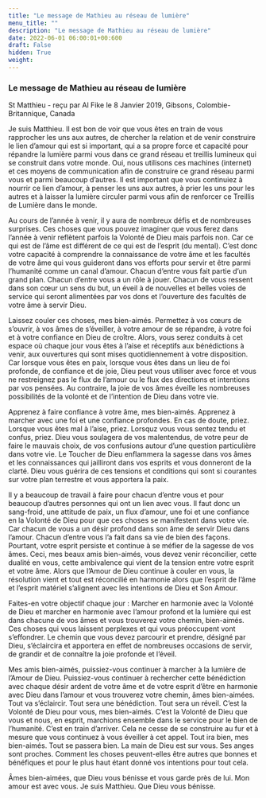 ```yaml
---
title: "Le message de Mathieu au réseau de lumière"
menu_title: ""
description: "Le message de Mathieu au réseau de lumière"
date: 2022-06-01 06:00:01+00:600
draft: False
hidden: True
weight:
---
```

### Le message de Mathieu au réseau de lumière

St Matthieu - reçu par Al Fike le 8 Janvier 2019, Gibsons, Colombie-Britannique, Canada

Je suis Matthieu. Il est bon de voir que vous êtes en train de vous rapprocher les uns aux autres, de chercher la relation et de venir construire le lien d’amour qui est si important, qui a sa propre force et capacité pour répandre la lumière parmi vous dans ce grand réseau et treillis lumineux qui se construit dans votre monde. Oui, nous utilisons ces machines (internet) et ces moyens de communication afin de construire ce grand réseau parmi vous et parmi beaucoup d’autres. Il est important que vous continuiez à nourrir ce lien d’amour, à penser les uns aux autres, à prier les uns pour les autres et à laisser la lumière circuler parmi vous afin de renforcer ce Treillis de Lumière dans le monde.

Au cours de l’année à venir, il y aura de nombreux défis et de nombreuses surprises. Ces choses que vous pouvez imaginer que vous ferez dans l’année à venir reflètent parfois la Volonté de Dieu mais parfois non. Car ce qui est de l’âme est différent de ce qui est de l’esprit (du mental). C’est donc votre capacité à comprendre la connaissance de votre âme et les facultés de votre âme qui vous guideront dans vos efforts pour servir et être parmi l’humanité comme un canal d’amour. Chacun d’entre vous fait partie d’un grand plan. Chacun d’entre vous a un rôle à jouer. Chacun de vous ressent dans son cœur un sens du but, un éveil à de nouvelles et belles voies de service qui seront alimentées par vos dons et l’ouverture des facultés de votre âme à servir Dieu.

Laissez couler ces choses, mes bien-aimés. Permettez à vos cœurs de s’ouvrir, à vos âmes de s’éveiller, à votre amour de se répandre, à votre foi et à votre confiance en Dieu de croître. Alors, vous serez conduits à cet espace où chaque jour vous êtes à l’aise et réceptifs aux bénédictions à venir, aux ouvertures qui sont mises quotidiennement à votre disposition. Car lorsque vous êtes en paix, lorsque vous êtes dans un lieu de foi profonde, de confiance et de joie, Dieu peut vous utiliser avec force et vous ne restreignez pas le flux de l’amour ou le flux des directions et intentions par vos pensées. Au contraire, la joie de vos âmes éveille les nombreuses possibilités de la volonté et de l’intention de Dieu dans votre vie.

Apprenez à faire confiance à votre âme, mes bien-aimés. Apprenez à marcher avec une foi et une confiance profondes. En cas de doute, priez. Lorsque vous êtes mal à l’aise, priez. Lorsquz vous vous sentez tendu et confus, priez. Dieu vous soulagera de vos malentendus, de votre peur de faire le mauvais choix, de vos confusions autour d’une question particulière dans votre vie. Le Toucher de Dieu enflammera la sagesse dans vos âmes et les connaissances qui jailliront dans vos esprits et vous donneront de la clarté. Dieu vous guérira de ces tensions et conditions qui sont si courantes sur votre plan terrestre et vous apportera la paix.

Il y a beaucoup de travail à faire pour chacun d’entre vous et pour beaucoup d’autres personnes qui ont un lien avec vous. Il faut donc un sang-froid, une attitude de paix, un flux d’amour, une foi et une confiance en la Volonté de Dieu pour que ces choses se manifestent dans votre vie. Car chacun de vous a un désir profond dans son âme de servir Dieu dans l’amour. Chacun d’entre vous l’a fait dans sa vie de bien des façons. Pourtant, votre esprit persiste et continue à se méfier de la sagesse de vos âmes. Ceci, mes beaux amis bien-aimés, vous devez venir réconcilier, cette dualité en vous, cette ambivalence qui vient de la tension entre votre esprit et votre âme. Alors que l’Amour de Dieu continue à couler en vous, la résolution vient et tout est réconcilié en harmonie alors que l’esprit de l’âme et l’esprit matériel s’alignent avec les intentions de Dieu et Son Amour.

Faites-en votre objectif chaque jour : Marcher en harmonie avec la Volonté de Dieu et marcher en harmonie avec l’amour profond et la lumière qui est dans chacune de vos âmes et vous trouverez votre chemin, bien-aimés. Ces choses qui vous laissent perplexes et qui vous préoccupent vont s’effondrer. Le chemin que vous devez parcourir et prendre, désigné par Dieu, s’éclaircira et apportera en effet de nombreuses occasions de servir, de grandir et de connaître la joie profonde et l’éveil.

Mes amis bien-aimés, puissiez-vous continuer à marcher à la lumière de l’Amour de Dieu. Puissiez-vous continuer à rechercher cette bénédiction avec chaque désir ardent de votre âme et de votre esprit d’être en harmonie avec Dieu dans l’amour et vous trouverez votre chemin, âmes bien-aimées. Tout va s’éclaircir. Tout sera une bénédiction. Tout sera un réveil. C’est la Volonté de Dieu pour vous, mes bien-aimés. C’est la Volonté de Dieu que vous et nous, en esprit, marchions ensemble dans le service pour le bien de l’humanité. C’est en train d’arriver. Cela ne cesse de se construire au fur et à mesure que vous continuez à vous éveiller à cet appel. Tout ira bien, mes bien-aimés. Tout se passera bien. La main de Dieu est sur vous. Ses anges sont proches. Comment les choses peuvent-elles être autres que bonnes et bénéfiques et pour le plus haut étant donné vos intentions pour tout cela.

Âmes bien-aimées, que Dieu vous bénisse et vous garde près de lui. Mon amour est avec vous. Je suis Matthieu. Que Dieu vous bénisse.



